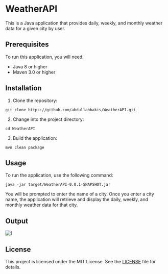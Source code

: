 # WeatherAPI
This is a Java application that provides daily, weekly, and monthly weather data for a given city by user.

## Prerequisites
To run this application, you will need:

* Java 8 or higher
* Maven 3.0 or higher
## Installation
1. Clone the repository:
```
git clone https://github.com/abdullahbakis/WeatherAPI.git
```

2. Change into the project directory:
```
cd WeatherAPI
```

3. Build the application:
```
mvn clean package
```

## Usage
To run the application, use the following command:

```
java -jar target/WeatherAPI-0.0.1-SNAPSHOT.jar
```

You will be prompted to enter the name of a city. Once you enter a city name, the application will retrieve and display the daily, weekly, and monthly weather data for that city.

## Output
![1](https://user-images.githubusercontent.com/99887425/220771806-dea2635a-1661-4179-b77a-df8a116e508b.jpg)

## License
This project is licensed under the MIT License. See the [LICENSE]() file for details.
